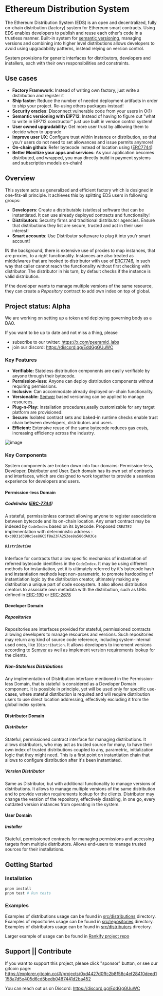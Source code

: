 # Ethereum Distribution System

The Ethereum Distribution System (EDS) is an open and decentralized, fully on-chain distribution (factory) system for Ethereum smart contracts. 
Using EDS enables developers to publish and reuse each other's code in a trustless manner. Built-in system for [semantic versioning](http://semver.org/), managing versions and combining into higher level distributions allows developers to avoid using upgradability patterns, instead relying on version control. 

System provisions for generic interfaces for distributors, developers and installers, each with their own responsibilities and constraints. 

## Use cases 

- **Factory Framework**: Instead of writing own factory, just write a distribution and register it
- **Ship faster**: Reduce the number of needed deployment artifacts in order to ship your project. Re-using others packages instead!
- **Security oracles**: Disconnect vulnerable code from your users in O(1)
- **Semantic versioning with EIP712**: Instead of having to figure out "what to write in EIP712 constructor" just use built in version control system!
- **User owned upgradability**: Get more user trust by alllowing them to decide when to upgrade
- **Improve user UX**: Configure trust within instance or distribution, so that you'r users do not need to set allowances and issue permits anymore!
-  **On-chain github**: Refer bytecode instead of location using ([ERC7744](https://eips.ethereum.org/EIPS/eip-7744))
-  **Better Monitize your apps and services**: As your application becomes distributed, and wrapped, you may directly build in payment systems and subscription models on-chain! 

## Overview

This system acts as generalized and efficient factory which is designed in one-fits-all principle. It achieves this by splitting EDS users in following groups: 
- **Developers**: Create a distributable (statless) software that can be instantiated. It can use already deployed contracts and functionality!
- **Distributors**: Security firms and traditional distributor agencies. Ensure that distributions they list are secure, trusted and act in their user interest!
- **Smart accounts**: Use Distributor softeware to plug it into you'r smart account! 

IN the background, there is extensive use of proxies to map instances, that are proxies, to a right functionality. Instances are also treated as middelwares that are hooked to distributor with use of [ERC7746](https://eips.ethereum.org/EIPS/eip-7746), in such way that caller cannot reach the functionality without first checking with distributor. The distributor in his turn, by default checks if the instance is valid distribution.

If the developer wants to manage multiple versions of the same resource, they can create a _Repository_ contract to add own index on top of global. 

## Project status: Alpha

We are working on setting up a token and deploying governing body as a DAO. 

If you want to be up to date and not miss a thing, please 
- subscribe to our twitter: https://x.com/peeramid_labs
- join our discord: https://discord.gg/EddGgGUuWC


### Key Features

- **Verifiable:** Stateless distribution components are easily verifiable by anyone through their bytecode.
- **Permission-less:** Anyone can deploy distribution components without requiring permissions.
- **Inclusive:** Can accommodate already deployed on-chain functionality.
- **Versionable:** [Semver](http://semver.org/) based versioning can be applied to manage resources.
- **Plug-n-Play:** Installation procedures,easily customizable for any target platform are provisioned.
- **Secure:** Isolated contract sets and baked-in runtime checks enable trust chain between developers, distributors and users.
- **Efficient:** Extensive reuse of the same bytecode reduces gas costs, increasing efficiency across the industry.

![image](https://github.com/user-attachments/assets/52fa7028-177c-4de2-9259-3f883491a3d3)

### Key Components

System components are broken down into four domains: Permission-less, Developer, Distributor and User. Each domain has its own set of contracts and interfaces, which are designed to work together to provide a seamless experience for developers and users.

#### Permission-less Domain

##### CodeIndex ([ERC-7744](https://eips.ethereum.org/EIPS/eip-7744))

A stateful, permissionless contract allowing anyone to register associations between bytecode and its on-chain location. Any smart contract may be indexed by `CodeIndex` based on its bytecode.
Proposed `CREATE2` implementation with deterministic address : `0xc0D31d398c5ee86C5f8a23FA253ee8a586dA03Ce`

##### `Distribution`

Interface for contracts that allow specific mechanics of instantiation of referred bytecode identifiers in the `CodeIndex`. It may be using different methods for instantiation, yet it is ultimately referred by it's bytecode hash and instantiation methods kept non-parametric, to promote hardcoding of instantiation logic by the distribution creator, ultimately making any distribution a unique part of code ecosystem.
It also allows distribution creators to associate own metadata with the distribution, such as URIs defined in [ERC-190](https://eips.ethereum.org/EIPS/eip-190) or [ERC-2678](https://eips.ethereum.org/EIPS/eip-2678)

#### Developer Domain

##### Repositories

Repositories are interfaces provided for stateful, permissioned contracts allowing developers to manage resources and versions. Such repositories may return any kind of source code reference, including system-internal used ones, like `IDistribution`. It allows developers to increment versions according to [Semver](http://semver.org/) as well as implement version requirements lookup for the clients.

##### Non-Stateless Distributions

Any implementation of Distribution interface mentioned in the Permission-less Domain, that is stateful is considered as a Developer Domain component. It is possible in principle, yet will be used only for specific use-cases, where stateful distribution is required and will require distribution users to use direct location addressing, effectively excluding it from the global index system.

#### Distributor Domain

##### Distributor

Stateful, permissioned contract interface for managing distributions. It allows distributors, who may act as trusted source for many, to have their own index of trusted distributions coupled to any, parametric, initialization logic that they might need. This is a first point on instantiation chain that allows to configure distribution after it's been instantiated.

##### Version Distributor

Same as Distributor, but with additional functionality to manage versions of distributions. It allows to manage multiple versions of the same distribution and to provide version requirements lookup for the clients. Distributor may change the version of the repository, effectively disabling, in one go, every outdated version instances from operating in the system.

#### User Domain

##### Installer

Stateful, permissioned contracts for managing permissions and accessing targets from multiple distributors. Allows end-users to manage trusted sources for their installations.

## Getting Started

### Installation

```bash
pnpm install
pnpm test # Run tests
```

### Examples

Examples of distributions usage can be found in [src/distributions](src/distributions) directory.
Examples of repositories usage can be found in [src/repositories](src/repositories) directory.
Examples of distributors usage can be found in [src/distributors](src/distributors) directory.

Larger example of usage can be found in [Rankify project repo](https://github.com/peeramid-labs/contracts)


## Support || Contribute

If you want to support this project, please click "sponsor" button, or see our gitcoin page: 
https://explorer.gitcoin.co/#/projects/0xd4427d0ffc2b8f58c4ef28410deed1158a7d5e405d6cd5bedb0487441d2ba452



You can reach out us on Discord: https://discord.gg/EddGgGUuWC 







